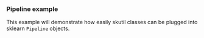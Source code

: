 ### Pipeline example
This example will demonstrate how easily skutil classes can be plugged into sklearn `Pipeline` objects.
